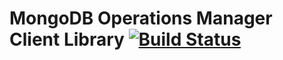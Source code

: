 # MongoDB Operations Manager Client Library [![Build Status](https://travis-ci.org/mevansam/lock-service.svg?branch=master)](https://travis-ci.org/appbricks/lock-service)

